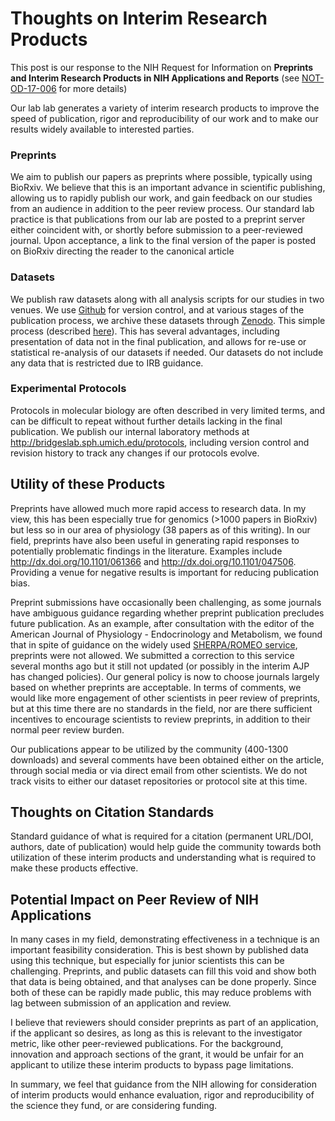 Thoughts on Interim Research Products
======================================

This post is our response to the NIH Request for Information on **Preprints and Interim Research Products in NIH Applications and Reports**  (see [NOT-OD-17-006](https://grants.nih.gov/grants/guide/notice-files/NOT-OD-17-006.html) for more details)

Our lab lab generates a variety of interim research products to improve the speed of publication, rigor and reproducibility of our work and to make our results widely available to interested parties.  

### Preprints
We aim to publish our papers as preprints where possible, typically using BioRxiv.  We believe that this is an important advance in scientific publishing, allowing us to rapidly publish our work, and gain feedback on our studies from an audience in addition to the peer review process.  Our standard lab practice is that publications from our lab are posted to a preprint server either coincident with, or shortly before submission to a peer-reviewed journal.  Upon acceptance, a link to the final version of the paper is posted on BioRxiv directing the reader to the canonical article


### Datasets
We publish raw datasets along with all analysis scripts for our studies in two venues.  We use [Github](http://bridgeslab.github.io/) for version control, and at various stages of the publication process, we archive these datasets through [Zenodo](https://www.zeodo.org/).  This simple process (described [here](https://guides.github.com/activities/citable-code/)).  This has several advantages, including presentation of data not in the final publication, and allows for re-use or statistical re-analysis of our datasets if needed.  Our datasets do not include any data that is restricted due to IRB guidance.

### Experimental Protocols
Protocols in molecular biology are often described in very limited terms, and can be difficult to repeat without further details lacking in the final publication.  We publish our internal laboratory methods at http://bridgeslab.sph.umich.edu/protocols, including version control and revision history to track any changes if our protocols evolve.

## Utility of these Products

Preprints have allowed much more rapid access to research data.  In my view, this has been especially true for genomics (>1000 papers in BioRxiv) but less so in our area of physiology (38 papers as of this writing).  In our field, preprints have also been useful in generating rapid responses to potentially problematic findings in the literature.  Examples include http://dx.doi.org/10.1101/061366 and http://dx.doi.org/10.1101/047506.  Providing a venue for negative results is important for reducing publication bias. 

Preprint submissions have occasionally been challenging, as some journals have ambiguous guidance regarding whether preprint publication precludes future publication.  As an example, after consultation with the editor of the American Journal of Physiology - Endocrinology and Metabolism, we found that in spite of guidance on the widely used [SHERPA/ROMEO service](http://www.sherpa.ac.uk/romeo/), preprints were not allowed.  We submitted a correction to this service several months ago but it still not updated (or possibly in the interim AJP has changed policies).  Our general policy is now to choose journals largely based on whether preprints are acceptable.  In terms of comments, we would like more engagement of other scientists in peer review of preprints, but at this time there are no standards in the field, nor are there sufficient incentives to encourage scientists to review preprints, in addition to their normal peer review burden. 

Our publications appear to be utilized by the community (400-1300 downloads) and several comments have been obtained either on the article, through social media or via direct email from other scientists.  We do not track visits to either our dataset repositories or protocol site at this time.

## Thoughts on Citation Standards

Standard guidance of what is required for a citation (permanent URL/DOI, authors, date of publication) would help guide the community towards both utilization of these interim products and understanding what is required to make these products effective.

## Potential Impact on Peer Review of NIH Applications

In many cases in my field, demonstrating effectiveness in a technique is an important feasibility consideration.  This is best shown by published data using this technique, but especially for junior scientists this can be challenging.  Preprints, and public datasets can fill this void and show both that data is being obtained, and that analyses can be done properly.  Since both of these can be rapidly made public, this may reduce problems with lag between submission of an application and review.  

I believe that reviewers should consider preprints as part of an application, if the applicant so desires, as long as this is relevant to the investigator metric, like other peer-reviewed publications.  For the background, innovation and approach sections of the grant, it would be unfair for an applicant to utilize these interim products to bypass page limitations.

In summary, we feel that guidance from the NIH allowing for consideration of interim products would enhance evaluation, rigor and reproducibility of the science they fund, or are considering funding.
